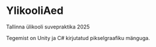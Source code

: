 # YlikooliAed

Tallinna ülikooli suvepraktika 2025 

Tegemist on Unity ja C# kirjutatud pikselgraafiku mänguga.
